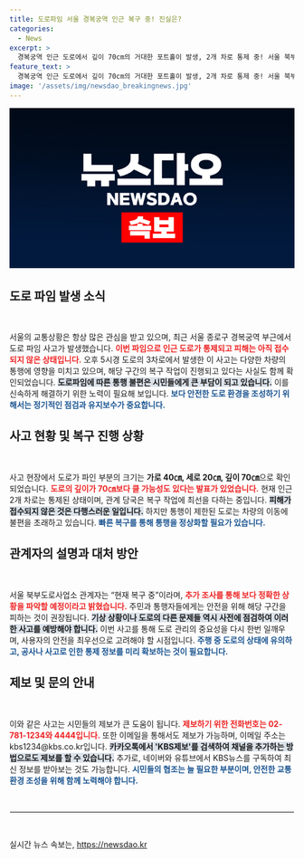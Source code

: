 ```yaml
---
title: 도로파임 서울 경복궁역 인근 복구 중! 진실은?
categories:
  - News
excerpt: >
  경복궁역 인근 도로에서 깊이 70cm의 거대한 포트홀이 발생, 2개 차로 통제 중! 서울 북부도로사업소, 복구 작업 진행. 피해 없어도 추가 조사가 필요하네요. 클릭하여 자세히 알아보세요!
feature_text: >
  경복궁역 인근 도로에서 깊이 70cm의 거대한 포트홀이 발생, 2개 차로 통제 중! 서울 북부도로사업소, 복구 작업 진행. 피해 없어도 추가 조사가 필요하네요. 클릭하여 자세히 알아보세요!
image: '/assets/img/newsdao_breakingnews.jpg'
---
```


<p><img src="/assets/img/newsdao_breakingnews.jpg" alt="implanttips 속보" /></p>

<h2 data-ke-size="size26">도로 파임 발생 소식</h2>

<p data-ke-size="size16">&nbsp;</p>

<p>서울의 교통상황은 항상 많은 관심을 받고 있으며, 최근 서울 종로구 경복궁역 부근에서 도로 파임 사고가 발생했습니다. <b><span style="color: #ee2323;">이번 파임으로 인근 도로가 통제되고 피해는 아직 접수되지 않은 상태입니다.</span></b> 오후 5시경 도로의 3차로에서 발생한 이 사고는 다양한 차량의 통행에 영향을 미치고 있으며, 해당 구간의 복구 작업이 진행되고 있다는 사실도 함께 확인되었습니다. <b><span style="background-color: #21538527;">도로파임에 따른 통행 불편은 시민들에게 큰 부담이 되고 있습니다.</span></b> 이를 신속하게 해결하기 위한 노력이 필요해 보입니다. <b><span style="color: #1a5490;">보다 안전한 도로 환경을 조성하기 위해서는 정기적인 점검과 유지보수가 중요합니다.</span></b></p>

<h2 data-ke-size="size26">사고 현황 및 복구 진행 상황</h2>

<p data-ke-size="size16">&nbsp;</p>

<p>사고 현장에서 도로가 파인 부분의 크기는 <b>가로 40㎝, 세로 20㎝, 깊이 70㎝</b>으로 확인되었습니다. <b><span style="color: #ee2323;">도로의 깊이가 70㎝보다 클 가능성도 있다는 발표가 있었습니다.</span></b> 현재 인근 2개 차로는 통제된 상태이며, 관계 당국은 복구 작업에 최선을 다하는 중입니다. <b><span style="background-color: #21538527;">피해가 접수되지 않은 것은 다행스러운 일입니다.</span></b> 하지만 통행이 제한된 도로는 차량의 이동에 불편을 초래하고 있습니다. <b><span style="color: #1a5490;">빠른 복구를 통해 통행을 정상화할 필요가 있습니다.</span></b></p>

<h2 data-ke-size="size26">관계자의 설명과 대처 방안</h2>

<p data-ke-size="size16">&nbsp;</p>

<p>서울 북부도로사업소 관계자는 “현재 복구 중”이라며, <b><span style="color: #ee2323;">추가 조사를 통해 보다 정확한 상황을 파악할 예정이라고 밝혔습니다.</span></b> 주민과 통행자들에게는 안전을 위해 해당 구간을 피하는 것이 권장됩니다. <b><span style="background-color: #21538527;">기상 상황이나 도로의 다른 문제들 역시 사전에 점검하여 이러한 사고를 예방해야 합니다.</span></b> 이번 사고를 통해 도로 관리의 중요성을 다시 한번 일깨우며, 사용자의 안전을 최우선으로 고려해야 할 시점입니다. <b><span style="color: #1a5490;">주행 중 도로의 상태에 유의하고, 공사나 사고로 인한 통제 정보를 미리 확보하는 것이 필요합니다.</span></b></p>

<h2 data-ke-size="size26">제보 및 문의 안내</h2>

<p data-ke-size="size16">&nbsp;</p>

<p>이와 같은 사고는 시민들의 제보가 큰 도움이 됩니다. <b><span style="color: #ee2323;">제보하기 위한 전화번호는 02-781-1234와 4444입니다.</span></b> 또한 이메일을 통해서도 제보가 가능하며, 이메일 주소는 kbs1234@kbs.co.kr입니다. <b><span style="background-color: #21538527;">카카오톡에서 'KBS제보'를 검색하여 채널을 추가하는 방법으로도 제보를 할 수 있습니다.</span></b> 추가로, 네이버와 유튜브에서 KBS뉴스를 구독하여 최신 정보를 받아보는 것도 가능합니다. <b><span style="color: #1a5490;">시민들의 협조는 늘 필요한 부분이며, 안전한 교통 환경 조성을 위해 함께 노력해야 합니다.</span></b></p>

<p data-ke-size="size16">&nbsp;</p>

<hr style="border: 1px solid #eee;">

<p data-ke-size="size16">&nbsp;</p>
실시간 뉴스 속보는, <a href="https://newsdao.kr" rel="dofollow">https://newsdao.kr</a>


